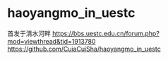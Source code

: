 # haoyangmo_in_uestc

首发于清水河畔 https://bbs.uestc.edu.cn/forum.php?mod=viewthread&tid=1913780 
https://github.com/CuiaCuiSha/haoyangmo_in_uestc
